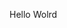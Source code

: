 Hello Wolrd






















































































































































































































































































































































































































































































































































































































































































































































































































































































































































































